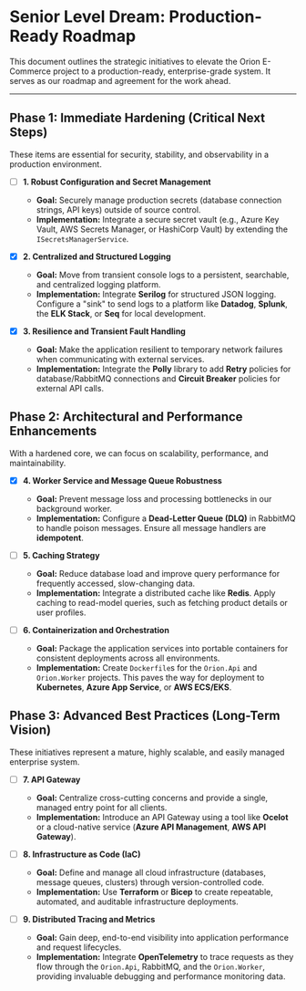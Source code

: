 # Senior Level Dream: Production-Ready Roadmap

This document outlines the strategic initiatives to elevate the Orion E-Commerce project to a production-ready, enterprise-grade system. It serves as our roadmap and agreement for the work ahead.

---

## Phase 1: Immediate Hardening (Critical Next Steps)

These items are essential for security, stability, and observability in a production environment.

- [ ] **1. Robust Configuration and Secret Management**
  - **Goal:** Securely manage production secrets (database connection strings, API keys) outside of source control.
  - **Implementation:** Integrate a secure secret vault (e.g., Azure Key Vault, AWS Secrets Manager, or HashiCorp Vault) by extending the `ISecretsManagerService`.

- [x] **2. Centralized and Structured Logging**
  - **Goal:** Move from transient console logs to a persistent, searchable, and centralized logging platform.
  - **Implementation:** Integrate **Serilog** for structured JSON logging. Configure a "sink" to send logs to a platform like **Datadog**, **Splunk**, the **ELK Stack**, or **Seq** for local development.

- [x] **3. Resilience and Transient Fault Handling**
  - **Goal:** Make the application resilient to temporary network failures when communicating with external services.
  - **Implementation:** Integrate the **Polly** library to add **Retry** policies for database/RabbitMQ connections and **Circuit Breaker** policies for external API calls.

## Phase 2: Architectural and Performance Enhancements

With a hardened core, we can focus on scalability, performance, and maintainability.

- [x] **4. Worker Service and Message Queue Robustness**
  - **Goal:** Prevent message loss and processing bottlenecks in our background worker.
  - **Implementation:** Configure a **Dead-Letter Queue (DLQ)** in RabbitMQ to handle poison messages. Ensure all message handlers are **idempotent**.

- [ ] **5. Caching Strategy**
  - **Goal:** Reduce database load and improve query performance for frequently accessed, slow-changing data.
  - **Implementation:** Integrate a distributed cache like **Redis**. Apply caching to read-model queries, such as fetching product details or user profiles.

- [ ] **6. Containerization and Orchestration**
  - **Goal:** Package the application services into portable containers for consistent deployments across all environments.
  - **Implementation:** Create `Dockerfile`s for the `Orion.Api` and `Orion.Worker` projects. This paves the way for deployment to **Kubernetes**, **Azure App Service**, or **AWS ECS/EKS**.

## Phase 3: Advanced Best Practices (Long-Term Vision)

These initiatives represent a mature, highly scalable, and easily managed enterprise system.

- [ ] **7. API Gateway**
  - **Goal:** Centralize cross-cutting concerns and provide a single, managed entry point for all clients.
  - **Implementation:** Introduce an API Gateway using a tool like **Ocelot** or a cloud-native service (**Azure API Management**, **AWS API Gateway**).

- [ ] **8. Infrastructure as Code (IaC)**
  - **Goal:** Define and manage all cloud infrastructure (databases, message queues, clusters) through version-controlled code.
  - **Implementation:** Use **Terraform** or **Bicep** to create repeatable, automated, and auditable infrastructure deployments.

- [ ] **9. Distributed Tracing and Metrics**
  - **Goal:** Gain deep, end-to-end visibility into application performance and request lifecycles.
  - **Implementation:** Integrate **OpenTelemetry** to trace requests as they flow through the `Orion.Api`, RabbitMQ, and the `Orion.Worker`, providing invaluable debugging and performance monitoring data.
